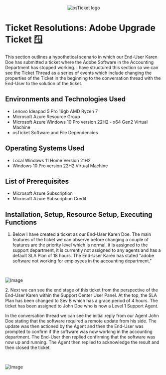 <p align="center">
<img src="https://i.imgur.com/Clzj7Xs.png" alt="osTicket logo"/>
</p>

<h1>Ticket Resolutions: Adobe Upgrade Ticket 🪟</h1>
This section outlines a hypothetical scenario in which our End-User Karen Doe has submitted a ticket where the Adobe Software in the Accounting Department has stopped working. I have structured this section so we can see the Ticket Thread as a series of events which include changing the properties of the Ticket in the beginning to the conversation thread with the End-User to the solution of the ticket. 
<h2>Environments and Technologies Used</h2>

- Lenovo Ideapad 5 Pro 16gb AMD Ryzen 7
- Microsoft Azure Resource Group
- Microsoft Azure Windows 10 Pro version 22H2 - x64 Gen2 Virtual Machine
- osTicket Software and File Dependencies

<h2>Operating Systems Used </h2>

- Local Windows 11 Home Version 21H2</b>
- Windows 10 Pro version 22H2 Virtual Machine
  
<h2>List of Prerequisites</h2>

- Microsoft Azure Subscription
- Microsoft Azure Subscription Credit 

<h2>Installation, Setup, Resource Setup, Executing Functions</h2>

1. Below I have created a ticket as our End-User Karen Doe. The main features of the ticket we can observe before changing a couple of features are the priority level which is normal, it is assigned to the support department, it is currently not assigned to any agents and has a default SLA Plan of 18 hours. The End-User Karen has stated "adobe software not working for employees in the accounting department."
</p>
<br />
<p>
<img src="https://imgur.com/YPWm0Un.png" alt="Image"/>
</p>
<p>
2. Next we can see the end stage of this ticket from the perspective of the End-User Karen within the Support Center User Panel. At the top, the SLA Plan has been changed to Sev B which has a grace period of 4 hours. The ticket has been assigned to John Doe who is now a Level 1 Support Agent.

In the conversation thread we can see the initial reply from our Agent John Doe stating that the software required a remote update from his side. The update was then actioned by the Agent and then the End-User was prompted to confirm if the software was now working in the accounting department. The End-User then replied confirming that the software was now up and running. The Agent then replied to acknowledge the result and then closed the ticket. 
</p>
<br />
<p>
<img src="https://imgur.com/mzAGn1W.png" alt="Image"/>
</p>
<p>
